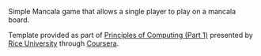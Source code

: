 Simple Mancala game that allows a single player to play on a mancala board.

Template provided as part of [Principles of Computing (Part 1)](https://www.coursera.org/learn/principles-of-computing-1) presented by
[Rice University](www.rice.edu) through [Coursera](https://www.coursera.org/).